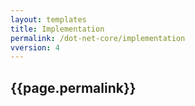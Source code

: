 ```yaml
---
layout: templates
title: Implementation
permalink: /dot-net-core/implementation
vversion: 4
---
```



## {{page.permalink}} 